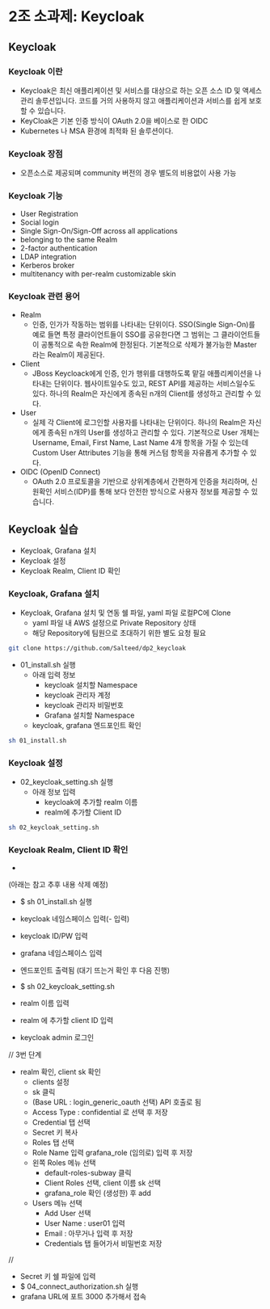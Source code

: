 # 2조 소과제: Keycloak

## Keycloak
### Keycloak 이란
* Keycloak은 최신 애플리케이션 및 서비스를 대상으로 하는 오픈 소스 ID 및 액세스 관리 솔루션입니다. 코드를 거의 사용하지 않고 애플리케이션과 서비스를 쉽게 보호할 수 있습니다.
* KeyCloak은 기본 인증 방식이 OAuth 2.0을 베이스로 한 OIDC
* Kubernetes 나 MSA 환경에 최적화 된 솔루션이다.

### Keycloak 장점
* 오픈소스로 제공되며 community 버전의 경우 별도의 비용없이 사용 가능

### Keycloak 기능
* User Registration
* Social login
* Single Sign-On/Sign-Off across all applications
* belonging to the same Realm
* 2-factor authentication
* LDAP integration
* Kerberos broker
* multitenancy with per-realm customizable skin

### Keycloak 관련 용어
* Realm
    * 인증, 인가가 작동하는 범위를 나타내는 단위이다. SSO(Single Sign-On)를 예로 들면 특정 클라이언트들이 SSO를 공유한다면 그 범위는 그 클라이언트들이 공통적으로 속한 Realm에 한정된다. 기본적으로 삭제가 불가능한 Master라는 Realm이 제공된다.
* Client
    * JBoss Keycloack에게 인증, 인가 행위를 대행하도록 맡길 애플리케이션을 나타내는 단위이다. 웹사이트일수도 있고, REST API를 제공하는 서비스일수도 있다. 하나의 Realm은 자신에게 종속된 n개의 Client를 생성하고 관리할 수 있다.
* User
    * 실제 각 Client에 로그인할 사용자를 나타내는 단위이다. 하나의 Realm은 자신에게 종속된 n개의 User를 생성하고 관리할 수 있다. 기본적으로 User 개체는 Username, Email, First Name, Last Name 4개 항목을 가질 수 있는데 Custom User Attributes 기능을 통해 커스텀 항목을 자유롭게 추가할 수 있다.
* OIDC (OpenID Connect)
    * OAuth 2.0 프로토콜을 기반으로 상위계층에서 간편하게 인증을 처리하며, 신원확인 서비스(IDP)를 통해 보다 안전한 방식으로 사용자 정보를 제공할 수 있습니다.

## Keycloak 실습
* Keycloak, Grafana 설치
* Keycloak 설정
* Keycloak Realm, Client ID 확인

### Keycloak, Grafana 설치
- Keycloak, Grafana 설치 및 연동 쉘 파일, yaml 파일 로컬PC에 Clone
  - yaml 파일 내 AWS 설정으로 Private Repository 상태
  - 해당 Repository에 팀원으로 초대하기 위한 별도 요청 필요
```bash
git clone https://github.com/Salteed/dp2_keycloak
```

- 01_install.sh 실행
  - 아래 입력 정보
    - keycloak 설치할 Namespace
    - keycloak 관리자 계정
    - keycloak 관리자 비밀번호
    - Grafana 설치할 Namespace
  - keycloak, grafana 엔드포인트 확인
```bash
sh 01_install.sh
```

### Keycloak 설정
- 02_keycloak_setting.sh 실행
  - 아래 정보 입력
    - keycloak에 추가할 realm 이름
    - realm에 추가할 Client ID
```bash
sh 02_keycloak_setting.sh
```

### Keycloak Realm, Client ID 확인
- 




(아래는 참고 추후 내용 삭제 예정)

- $ sh 01_install.sh 실행
- keycloak  네임스페이스 입력(- 입력)
- keycloak ID/PW 입력
- grafana 네임스페이스 입력
- 엔드포인트 출력됨 (대기 뜨는거 확인 후 다음 진행)

- $ sh 02_keycloak_setting.sh
- realm 이름 입력
- realm 에 추가할 client ID 입력
- keycloak admin 로그인

// 3번 단계
- realm 확인, client sk 확인
  - clients 설정
  - sk 클릭
  - (Base URL : login_generic_oauth 선택)  API 호출로 됨
  - Access Type : confidential 로 선택 후 저장
  - Credential 탭 선택
  - Secret 키 복사
  - Roles 탭 선택
  - Role Name 입력 grafana_role (임의로) 입력 후 저장
  - 왼쪽 Roles 메뉴 선택
    - default-roles-subway 클릭
    - Client Roles 선택, client 이름 sk 선택
    - grafana_role 확인 (생성한) 후 add
  - Users 메뉴 선택
    - Add User 선택
    - User Name : user01 입력
    - Email : 아무거나 입력 후 저장
    - Credentials 탭 들어가서 비밀번호 저장

//
- Secret 키 쉘 파일에 입력 
- $ 04_connect_authorization.sh 실행
- grafana URL에 포트 3000 추가해서 접속








